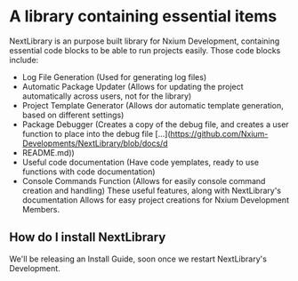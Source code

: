 # A library containing essential items
NextLibrary is an purpose built library for Nxium Development, containing essential code blocks to be able to run projects easily. Those code blocks include:
- Log File Generation (Used for generating log files)
- Automatic Package Updater (Allows for updating the project automatically across users, not for the library)
- Project Template Generator (Allows dor automatic template generation, based on different settings)
- Package Debugger (Creates a copy of the debug file, and creates a user function to place into the debug file [...](https://github.com/Nxium-Developments/NextLibrary/blob/docs/d
- README.md))
- Useful code documentation (Have code yemplates, ready to use functions with code documentation)
- Console Commands Function (Allows for easily console command creation and handling)
These useful features, along with NextLibrary's documentation Allows for easy project creations for Nxium Development Members.

## How do I install NextLibrary
We'll be releasing an Install Guide, soon once we restart NextLibrary's Development.
